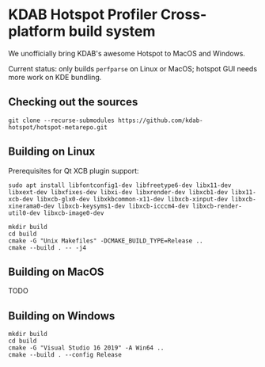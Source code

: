 # KDAB Hotspot Profiler Cross-platform build system

We unofficially bring KDAB's awesome Hotspot to MacOS and Windows.

Current status: only builds `perfparse` on Linux or MacOS; hotspot GUI needs more work on KDE bundling.

## Checking out the sources

```
git clone --recurse-submodules https://github.com/kdab-hotspot/hotspot-metarepo.git
```

## Building on Linux

Prerequisites for Qt XCB plugin support:

```
sudo apt install libfontconfig1-dev libfreetype6-dev libx11-dev libxext-dev libxfixes-dev libxi-dev libxrender-dev libxcb1-dev libx11-xcb-dev libxcb-glx0-dev libxkbcommon-x11-dev libxcb-xinput-dev libxcb-xinerama0-dev libxcb-keysyms1-dev libxcb-icccm4-dev libxcb-render-util0-dev libxcb-image0-dev
```

```
mkdir build
cd build
cmake -G "Unix Makefiles" -DCMAKE_BUILD_TYPE=Release ..
cmake --build . -- -j4
```

## Building on MacOS

TODO

## Building on Windows

```
mkdir build
cd build
cmake -G "Visual Studio 16 2019" -A Win64 ..
cmake --build . --config Release
```

